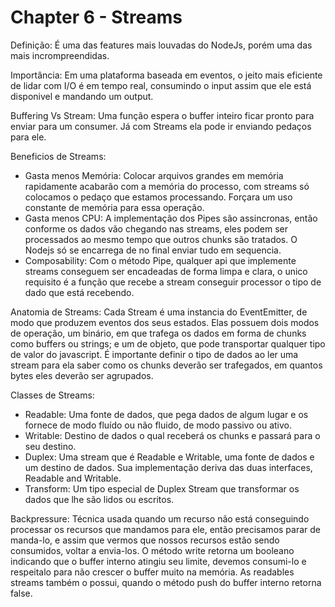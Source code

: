 # Chapter 6 - Streams

Definição: É uma das features mais louvadas do NodeJs, porém uma das mais incrompreendidas.

Importância: Em uma plataforma baseada em eventos, o jeito mais eficiente de lidar com I/O é em tempo real, consumindo o input assim que ele está disponivel e mandando um output.

Buffering Vs Stream: Uma função espera o buffer inteiro ficar pronto para enviar para um consumer. Já com Streams ela pode ir enviando pedaços para ele.

Beneficios de Streams:

- Gasta menos Memória: Colocar arquivos grandes em memória rapidamente acabarão com a memória do processo, com streams só colocamos o pedaço que estamos processando. Forçara um uso constante de memória para essa operação.
- Gasta menos CPU: A implementação dos Pipes são assincronas, então conforme os dados vão chegando nas streams, eles podem ser processados ao mesmo tempo que outros chunks são tratados. O Nodejs só se encarrega de no final enviar tudo em sequencia.
- Composability: Com o método Pipe, qualquer api que implemente streams conseguem ser encadeadas de forma limpa e clara, o unico requisito é a função que recebe a stream conseguir processor o tipo de dado que está recebendo.

Anatomia de Streams: Cada Stream é uma instancia do EventEmitter, de modo que produzem eventos dos seus estados. Elas possuem dois modos de operação, um binário, em que trafega os dados em forma de chunks como buffers ou strings; e um de objeto, que pode transportar qualquer tipo de valor do javascript. É importante definir o tipo de dados ao ler uma stream para ela saber como os chunks deverão ser trafegados, em quantos bytes eles deverão ser agrupados.

Classes de Streams:

- Readable: Uma fonte de dados, que pega dados de algum lugar e os fornece de modo fluído ou não fluido, de modo passivo ou ativo.
- Writable: Destino de dados o qual receberá os chunks e passará para o seu destino.
- Duplex: Uma stream que é Readable e Writable, uma fonte de dados e um destino de dados. Sua implementação deriva das duas interfaces, Readable and Writable.
- Transform: Um tipo especial de Duplex Stream que transformar os dados que lhe são lidos ou escritos.

Backpressure: Técnica usada quando um recurso não está conseguindo processar os recursos que mandamos para ele, então precisamos parar de manda-lo, e assim que vermos que nossos recursos estão sendo consumidos, voltar a envia-los. O método write retorna um booleano indicando que o buffer interno atingiu seu limite, devemos consumi-lo e respeitalo para não crescer o buffer muito na memória. As readables streams também o possui, quando o método push do buffer interno retorna false.

